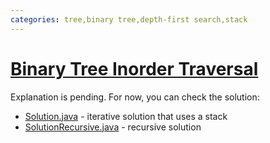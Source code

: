 ```yaml
---
categories: tree,binary tree,depth-first search,stack
---
```


# [Binary Tree Inorder Traversal](https://leetcode.com/problems/binary-tree-inorder-traversal/)

Explanation is pending. For now, you can check the solution:

- [Solution.java](./Solution.java) - iterative solution that uses a stack
- [SolutionRecursive.java](./SolutionRecursive.java) - recursive solution
